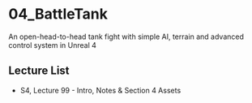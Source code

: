 # 04_BattleTank
An open-head-to-head tank fight with simple AI, terrain and advanced control system in Unreal 4

## Lecture List 

* S4, Lecture 99 - Intro, Notes & Section 4 Assets
